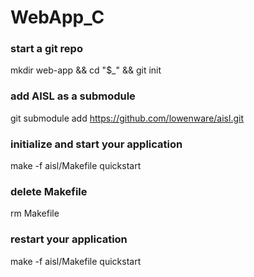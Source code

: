 # WebApp_C

### start a git repo
mkdir web-app && cd "$_" && git init

### add AISL as a submodule
git submodule add https://github.com/lowenware/aisl.git

### initialize and start your application
make -f aisl/Makefile quickstart

### delete Makefile
rm Makefile

### restart your application
make -f aisl/Makefile quickstart


